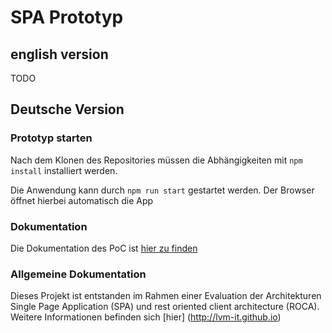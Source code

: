 

# SPA Prototyp

## english version

TODO

## Deutsche Version

### Prototyp starten

Nach dem Klonen des Repositories müssen die Abhängigkeiten mit `npm install` installiert werden.

Die Anwendung kann durch `npm run start` gestartet werden. Der Browser öffnet hierbei automatisch die App

### Dokumentation

Die Dokumentation des PoC ist [hier zu finden](docs/readme.md)

### Allgemeine Dokumentation

Dieses Projekt ist entstanden im Rahmen einer Evaluation der Architekturen Single Page Application (SPA) und rest oriented client architecture (ROCA). Weitere Informationen befinden sich [hier] (http://lvm-it.github.io)

